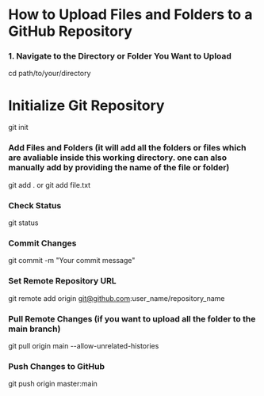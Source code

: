 # How to Upload Files and Folders to a GitHub Repository

### 1. Navigate to the Directory or Folder You Want to Upload
cd path/to/your/directory

# Initialize Git Repository
git init

### Add Files and Folders (it will add all the folders or files which are avaliable inside this working directory. one can also manually add by providing the name of the file or folder)
git add . or git add file.txt

### Check Status
git status

### Commit Changes
git commit -m "Your commit message"

### Set Remote Repository URL
git remote add origin git@github.com:user_name/repository_name

### Pull Remote Changes (if you want to upload all the folder to the main branch)
git pull origin main --allow-unrelated-histories

### Push Changes to GitHub
git push origin master:main
